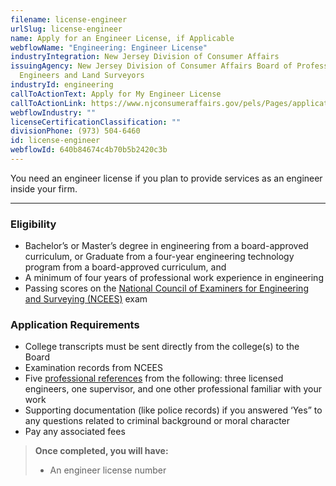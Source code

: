 ```yaml
---
filename: license-engineer
urlSlug: license-engineer
name: Apply for an Engineer License, if Applicable
webflowName: "Engineering: Engineer License"
industryIntegration: New Jersey Division of Consumer Affairs
issuingAgency: New Jersey Division of Consumer Affairs Board of Professional
  Engineers and Land Surveyors
industryId: engineering
callToActionText: Apply for My Engineer License
callToActionLink: https://www.njconsumeraffairs.gov/pels/Pages/applications.aspx
webflowIndustry: ""
licenseCertificationClassification: ""
divisionPhone: (973) 504-6460
id: license-engineer
webflowId: 640b84674c4b70b5b2420c3b
---
```

You need an engineer license if you plan to provide services as an engineer inside your firm.

- - -

### Eligibility

* Bachelor’s or Master’s degree in engineering from a board-approved curriculum, or
  Graduate from a four-year engineering technology program from a board-approved curriculum, and
* A minimum of four years of professional work experience in engineering
* Passing scores on the [National Council of Examiners for Engineering and Surveying (NCEES)](https://ncees.org/engineering/) exam

### Application Requirements

* College transcripts must be sent directly from the college(s) to the Board
* Examination records from NCEES
* Five [professional references](https://www.njconsumeraffairs.gov/pels/Applications/Professional-Engineer-Reference-Form.pdf) from the following: three licensed engineers, one supervisor, and one other professional familiar with your work
* Supporting documentation (like police records) if you answered ‘Yes” to any questions related to criminal background or moral character
* Pay any associated fees

> **Once completed, you will have:**
>
> * An engineer license number
